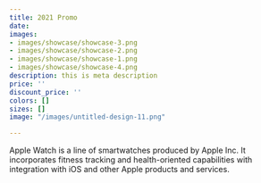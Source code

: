 ```yaml
---
title: 2021 Promo
date: 
images:
- images/showcase/showcase-3.png
- images/showcase/showcase-2.png
- images/showcase/showcase-1.png
- images/showcase/showcase-4.png
description: this is meta description
price: ''
discount_price: ''
colors: []
sizes: []
image: "/images/untitled-design-11.png"

---
```

Apple Watch is a line of smartwatches produced by Apple Inc. It incorporates fitness tracking and health-oriented capabilities with integration with iOS and other Apple products and services.